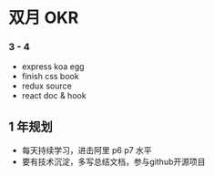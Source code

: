 # 双月 OKR

### 3 - 4

- express koa egg
- finish css book
- redux source
- react doc & hook

## 1 年规划

- 每天持续学习，进击阿里 p6 p7 水平
- 要有技术沉淀，多写总结文档，参与github开源项目
